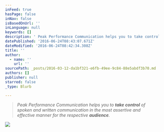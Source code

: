 ```yaml
---
inFeed: true
hasPage: false
inNav: false
isBasedOnUrl: ''
inLanguage: null
keywords: []
description: ' Peak Performance Communication helps you to take control of spoken and written communication in the most assertive and effective manner for the respective audience.'
datePublished: '2016-06-24T08:43:07.671Z'
dateModified: '2016-06-24T08:42:34.308Z'
title: ''
author:
  - name: ''
    url: ''
sourcePath: _posts/2016-03-12-da1bf321-e6fb-49ee-9c84-88e5abdf3b70.md
authors: []
publisher: null
starred: false
_type: Blurb

---
```

> _Peak Performance Communication helps you to **take control** of spoken and written communication in the most assertive and effective manner for the respective **audience**._

![](https://s3-us-west-2.amazonaws.com/the-grid-img/p/e100ba9dd0c03e9de1a2ac0ef8aefb1e22f601f4.jpg)